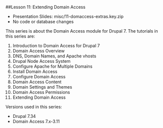 ##Lesson 11: Extending Domain Access

- Presentation Slides: misc/11-domaccess-extras.key.zip
- No code or database changes

This series is about the Domain Access module for Drupal 7. The tutorials in this series are:

01. Introduction to Domain Access for Drupal 7
02. Domain Access Overview
03. DNS, Domain Names, and Apache vhosts
04. Drupal Node Access System
05. Configure Apache for Multiple Domains
06. Install Domain Access
07. Configure Domain Access
08. Domain Access Content
09. Domain Settings and Themes
10. Domain Access Permissions
11. Extending Domain Access

Versions used in this series:
- Drupal 7.34
- Domain Access 7.x-3.11